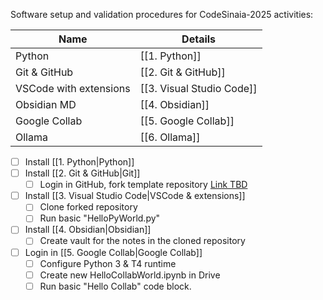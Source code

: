 Software setup and validation procedures for CodeSinaia-2025 activities:

| Name                    | Details                   |
| ----------------------- | ------------------------- |
| Python                  | [[1. Python]]             |
| Git & GitHub            | [[2. Git & GitHub]]       |
| VSCode with  extensions | [[3. Visual Studio Code]] |
| Obsidian MD             | [[4. Obsidian]]        |
| Google Collab           | [[5. Google Collab]]      |
| Ollama                  | [[6. Ollama]]             |

- [ ] Install [[1. Python|Python]]
- [ ] Install [[2. Git & GitHub|Git]]
	- [ ] Login in GitHub, fork template repository [Link TBD](link-to-repo)
- [ ] Install [[3. Visual Studio Code|VSCode & extensions]]
	- [ ] Clone forked repository
	- [ ] Run basic "HelloPyWorld.py"
- [ ] Install [[4. Obsidian|Obsidian]]
	- [ ] Create vault for the notes in the cloned repository
- [ ] Login in [[5. Google Collab|Google Collab]]
	- [ ] Configure Python 3 & T4 runtime
	- [ ] Create new HelloCollabWorld.ipynb in Drive
	- [ ] Run basic "Hello Collab" code block.
